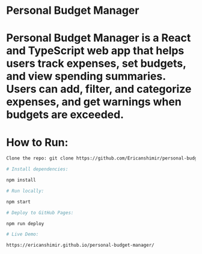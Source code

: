 # Personal Budget Manager

# Personal Budget Manager is a React and TypeScript web app that helps users track expenses, set budgets, and view spending summaries. Users can add, filter, and categorize expenses, and get warnings when budgets are exceeded.

# How to Run:

```bash
Clone the repo: git clone https://github.com/Ericanshimir/personal-budget-manager.git```

# Install dependencies: 

npm install

# Run locally: 

npm start

# Deploy to GitHub Pages: 

npm run deploy

# Live Demo: 

https://ericanshimir.github.io/personal-budget-manager/
